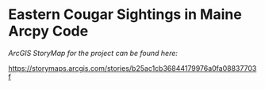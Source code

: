 # Eastern Cougar Sightings in Maine Arcpy Code

*ArcGIS StoryMap for the project can be found here:*

https://storymaps.arcgis.com/stories/b25ac1cb36844179976a0fa08837703f
